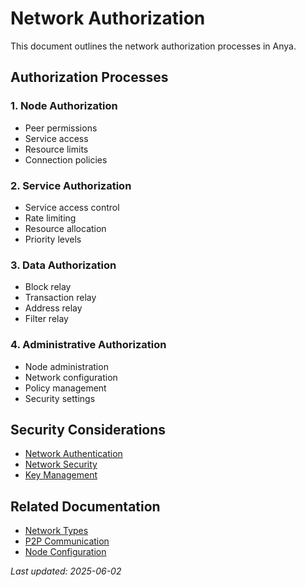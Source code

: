 # Network Authorization

This document outlines the network authorization processes in Anya.

## Authorization Processes

### 1. Node Authorization
- Peer permissions
- Service access
- Resource limits
- Connection policies

### 2. Service Authorization
- Service access control
- Rate limiting
- Resource allocation
- Priority levels

### 3. Data Authorization
- Block relay
- Transaction relay
- Address relay
- Filter relay

### 4. Administrative Authorization
- Node administration
- Network configuration
- Policy management
- Security settings

## Security Considerations
- [Network Authentication](network-authentication.md)
- [Network Security](network-security.md)
- [Key Management](key-management.md)

## Related Documentation
- [Network Types](../network/network-types.md)
- [P2P Communication](../network/p2p-communication.md)
- [Node Configuration](../network/node-configuration.md)

*Last updated: 2025-06-02*

